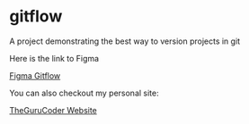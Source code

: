 # gitflow
A project demonstrating the best way to version projects in git

Here is the link to Figma


[Figma Gitflow](https://www.figma.com/design/xijcz8crs3mj3K2qUDJXos/TheGuruCoder%3A-GitFlow?node-id=0-1&node-type=canvas&t=4bOnyqPCRfg9O5VG-0)

You can also checkout my personal site:

[TheGuruCoder Website](https://thegurucoder.com)

